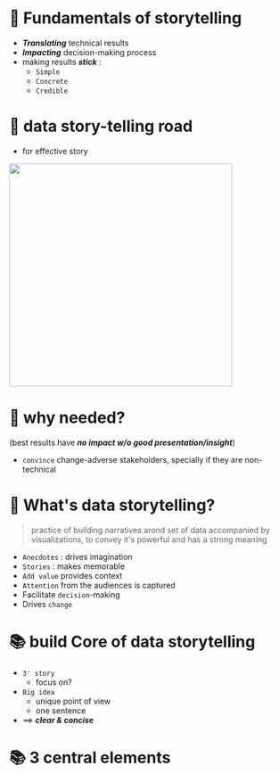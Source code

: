 # 🍎 Fundamentals of storytelling

- ***Translating*** technical results
- ***Impacting*** decision-making process
- making results ***stick*** :
  - `Simple`
  - `Concrete`
  - `Credible` 
# 📘 data story-telling road
- for effective story
<img src="https://user-images.githubusercontent.com/51888893/209659058-d592130d-f06d-407f-a608-2d229c9d52d9.png" width=400px>

# 📘 why needed?
(best results have ***no impact w/o good presentation/insight***)
- `convince` change-adverse stakeholders, specially if they are non-technical
# 📘 What's data storytelling?
> practice of building narratives arond set of data accompanied by visualizations, to convey it's powerful and has a strong meaning 
- `Anecdotes` : drives imagination
- `Stories` : makes memorable
- `Add value` provides context
- `Attention` from the audiences is captured
- Facilitate `decision`-making
- Drives `change`
# 📚 build Core of data storytelling
- `3' story`
  - focus on?
- `Big idea`  
  - unique point of view
  - one sentence
- ==> ***clear & concise*** 
# 📚 3 central elements
